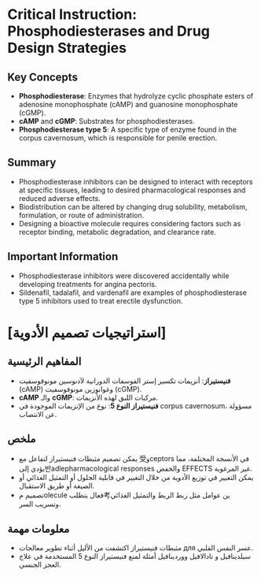 # Critical Instruction: Phosphodiesterases and Drug Design Strategies

## Key Concepts

* **Phosphodiesterase**: Enzymes that hydrolyze cyclic phosphate esters of adenosine monophosphate (cAMP) and guanosine monophosphate (cGMP).
* **cAMP** and **cGMP**: Substrates for phosphodiesterases.
* **Phosphodiesterase type 5**: A specific type of enzyme found in the corpus cavernosum, which is responsible for penile erection.

## Summary

* Phosphodiesterase inhibitors can be designed to interact with receptors at specific tissues, leading to desired pharmacological responses and reduced adverse effects.
* Biodistribution can be altered by changing drug solubility, metabolism, formulation, or route of administration.
* Designing a bioactive molecule requires considering factors such as receptor binding, metabolic degradation, and clearance rate.

## Important Information

* Phosphodiesterase inhibitors were discovered accidentally while developing treatments for angina pectoris.
* Sildenafil, tadalafil, and vardenafil are examples of phosphodiesterase type 5 inhibitors used to treat erectile dysfunction.

# [استراتيجيات تصميم الأدوية]

## المفاهيم الرئيسية

* **فنيستيراز**: أنزيمات تكسير إستر الفوسفات الدورانية لآدنوسين مونوفوسفيت (cAMP) وغوانوزين مونوفوسفيت (cGMP).
* **cAMP** والـ **cGMP**: مركبات اللبق لهذه الأنزيمات.
* **فنيستيراز النوع 5**: نوع من الإنزيمات الموجودة في corpus cavernosum، مسؤولة عن الانتصاب.

## ملخص

* يمكن تصميم مثبطات فنيستيراز لتفاعل مع 受وceptors في الأنسجة المختلفة، مما يؤدي إلى반adlepharmacological responses والخفض EFFECTS غير المرغوبة.
* يمكن التغيير في توزيع الأدوية من خلال التغيير في قابلية الحلول أو التمثيل الغذائي أو الصيغة أو طريق الاستقبال.
* تصميم مolecule فعال يتطلب考ين عوامل مثل ربط الربط والتمثيل الغذائي وتسريب السر.

## معلومات مهمة

* مثبطات فنيستيراز اكتشفت من الأليل أثناء تطوير معالجات для عسر النفس القلبي.
* سيلدينافيل و تادالافيل ووردينافيل أمثلة لمنع فنيستيراز النوع 5 المستخدمة في علاج العجز الجنسي.